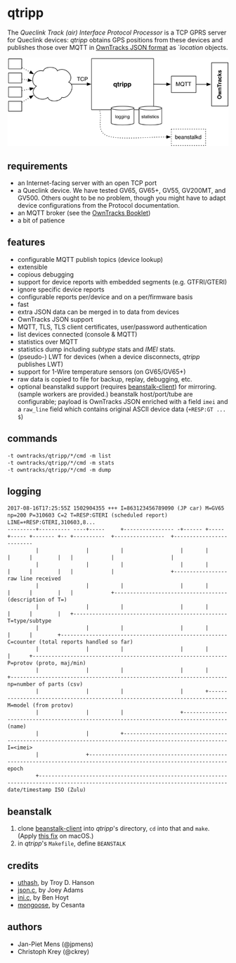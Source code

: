 # qtripp

The _Queclink Track (air) Interface Protocol Processor_ is a TCP GPRS server for Queclink devices: _qtripp_ obtains GPS positions from these devices and publishes those over MQTT in [OwnTracks JSON format](http://owntracks.org/booklet/tech/json/) as `_location_ objects.

![qtripp](assets/qtripp.png)

## requirements

* an Internet-facing server with an open TCP port
* a Queclink device. We have tested GV65, GV65+, GV55, GV200MT, and GV500. Others ought to be no problem, though you might have to adapt device configurations from the Protocol documentation.
* an MQTT broker (see the [OwnTracks Booklet](http://owntracks.org/booklet/guide/broker/))
* a bit of patience

## features

* configurable MQTT publish topics (device lookup)
* extensible
* copious debugging
* support for device reports with embedded segments (e.g. GTFRI/GTERI)
* ignore specific device reports
* configurable reports per/device and on a per/firmware basis
* fast
* extra JSON data can be merged in to data from devices
* OwnTracks JSON support
* MQTT, TLS, TLS client certificates, user/password authentication
* list devices connected (console & MQTT)
* statistics over MQTT
* statistics dump including _subtype_ stats and _IMEI_ stats.
* (pseudo-) LWT for devices (when a device disconnects, _qtripp_ publishes LWT)
* support for 1-Wire temperature sensors (on GV65/GV65+)
* raw data is copied to file for backup, replay, debugging, etc.
* optional beanstalkd support (requires [beanstalk-client](https://github.com/deepfryed/beanstalk-client)) for mirroring. (sample workers are provided.) beanstalk host/port/tube are configurable; payload is OwnTracks JSON enriched with a field `imei` and a `raw_line` field which contains original ASCII device data (`+RESP:GT ... $`)

## commands

```
-t owntracks/qtripp/*/cmd -m list
-t owntracks/qtripp/*/cmd -m stats
-t owntracks/qtripp/*/cmd -m dump
```

## logging


```
2017-08-16T17:25:55Z 1502904355 +++ I=863123456789090 (JP car) M=GV65 np=200 P=310603 C=2 T=RESP:GTERI (scheduled report) LINE=+RESP:GTERI,310603,8...
---------+---------- ----+-----     +---------------- -+------ +----- +----- +------- +-- +----------  +----------------  +-------------------------
         |               |          |                  |       |      |      |        |   |            |                  |
         |               |          |                  |       |      |      |        |   |            |                  +-----------------  raw line received
         |               |          |                  |       |      |      |        |   |            +------------------------------------  (description of T=)
         |               |          |                  |       |      |      |        |   +-------------------------------------------------  T=type/subtype
         |               |          |                  |       |      |      |        +-----------------------------------------------------  C=counter (total reports handled so far)
         |               |          |                  |       |      |      +--------------------------------------------------------------  P=protov (proto, maj/min)
         |               |          |                  |       |      +---------------------------------------------------------------------  np=number of parts (csv)
         |               |          |                  |       +----------------------------------------------------------------------------  M=model (from protov)
         |               |          |                  +------------------------------------------------------------------------------------  (name)
         |               |          +-------------------------------------------------------------------------------------------------------  I=<imei>
         |               +------------------------------------------------------------------------------------------------------------------  epoch
         +----------------------------------------------------------------------------------------------------------------------------------  date/timestamp ISO (Zulu)
```

## beanstalk

1. clone [beanstalk-client](https://github.com/deepfryed/beanstalk-client/) into _qtripp_'s directory, `cd` into that and `make`. (Apply [this fix](https://github.com/deepfryed/beanstalk-client/issues/32) on macOS.)
2. in _qtripp_'s `Makefile`, define `BEANSTALK`

## credits

* [uthash](https://troydhanson.github.io/uthash/), by Troy D. Hanson
* [json.c](https://ccodearchive.net/info/json.html), by Joey Adams
* [ini.c](https://github.com/benhoyt/inih), by Ben Hoyt
* [mongoose](https://github.com/cesanta/mongoose), by Cesanta

## authors

* Jan-Piet Mens (@jpmens)
* Christoph Krey (@ckrey)
